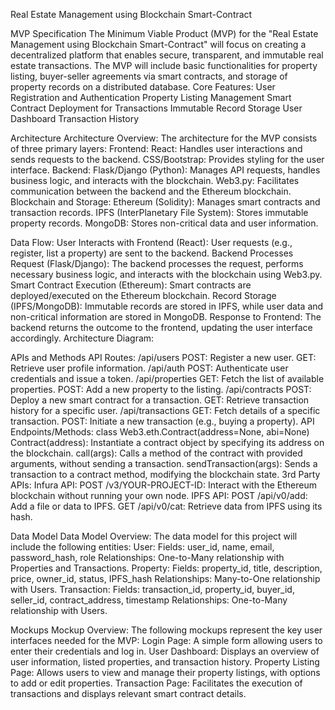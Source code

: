 Real Estate Management using Blockchain Smart-Contract

MVP Specification
The Minimum Viable Product (MVP) for the "Real Estate Management using Blockchain Smart-Contract" will focus on creating a decentralized platform that enables secure, transparent, and immutable real estate transactions. The MVP will include basic functionalities for property listing, buyer-seller agreements via smart contracts, and storage of property records on a distributed database.
Core Features:
User Registration and Authentication
Property Listing Management
Smart Contract Deployment for Transactions
Immutable Record Storage
User Dashboard
Transaction History

Architecture
Architecture Overview:
The architecture for the MVP consists of three primary layers:
Frontend:
React: Handles user interactions and sends requests to the backend.
CSS/Bootstrap: Provides styling for the user interface.
Backend:
Flask/Django (Python): Manages API requests, handles business logic, and interacts with the blockchain.
Web3.py: Facilitates communication between the backend and the Ethereum blockchain.
Blockchain and Storage:
Ethereum (Solidity): Manages smart contracts and transaction records.
IPFS (InterPlanetary File System): Stores immutable property records.
MongoDB: Stores non-critical data and user information.

Data Flow:
User Interacts with Frontend (React): User requests (e.g., register, list a property) are sent to the backend.
Backend Processes Request (Flask/Django): The backend processes the request, performs necessary business logic, and interacts with the blockchain using Web3.py.
Smart Contract Execution (Ethereum): Smart contracts are deployed/executed on the Ethereum blockchain.
Record Storage (IPFS/MongoDB): Immutable records are stored in IPFS, while user data and non-critical information are stored in MongoDB.
Response to Frontend: The backend returns the outcome to the frontend, updating the user interface accordingly.
Architecture Diagram:



APIs and Methods
API Routes:
/api/users
POST: Register a new user.
GET: Retrieve user profile information.
/api/auth
POST: Authenticate user credentials and issue a token.
/api/properties
GET: Fetch the list of available properties.
POST: Add a new property to the listing.
/api/contracts
POST: Deploy a new smart contract for a transaction.
GET: Retrieve transaction history for a specific user.
/api/transactions
GET: Fetch details of a specific transaction.
POST: Initiate a new transaction (e.g., buying a property).
API Endpoints/Methods:
class Web3.eth.Contract(address=None, abi=None)
Contract(address): Instantiate a contract object by specifying its address on the blockchain.
call(args): Calls a method of the contract with provided arguments, without sending a transaction.
sendTransaction(args): Sends a transaction to a contract method, modifying the blockchain state.
3rd Party APIs:
Infura API:
POST /v3/YOUR-PROJECT-ID: Interact with the Ethereum blockchain without running your own node.
IPFS API:
POST /api/v0/add: Add a file or data to IPFS.
GET /api/v0/cat: Retrieve data from IPFS using its hash.


Data Model
Data Model Overview:
The data model for this project will include the following entities:
User:
Fields: user_id, name, email, password_hash, role
Relationships: One-to-Many relationship with Properties and Transactions.
Property:
Fields: property_id, title, description, price, owner_id, status, IPFS_hash
Relationships: Many-to-One relationship with Users.
Transaction:
Fields: transaction_id, property_id, buyer_id, seller_id, contract_address, timestamp
Relationships: One-to-Many relationship with Users.


Mockups
Mockup Overview:
The following mockups represent the key user interfaces needed for the MVP:
Login Page: A simple form allowing users to enter their credentials and log in.
User Dashboard: Displays an overview of user information, listed properties, and transaction history.
Property Listing Page: Allows users to view and manage their property listings, with options to add or edit properties.
Transaction Page: Facilitates the execution of transactions and displays relevant smart contract details.





